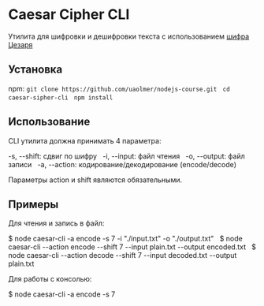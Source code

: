 # Caesar Cipher CLI

Утилита для шифровки и дешифровки текста с использованием [шифра Цезаря](https://en.wikipedia.org/wiki/Caesar_cipher)

## Установка

npm:
`git clone https://github.com/uaolmer/nodejs-course.git`&nbsp;&nbsp;
`cd caesar-sipher-cli`&nbsp;&nbsp;
`npm install`&nbsp;&nbsp;

## Использование

CLI утилита должна принимать 4 параметра:

-s, --shift: сдвиг по шифру&nbsp;&nbsp;
-i, --input: файл чтения&nbsp;&nbsp;
-o, --output: файл записи&nbsp;&nbsp;
-a, --action: кодирование/декодирование (encode/decode)&nbsp;&nbsp;

Параметры action и shift являются обязательными.

## Примеры

Для чтения и запись в файл:

$ node caesar-cli -a encode -s 7 -i "./input.txt" -o "./output.txt"&nbsp;&nbsp;
$ node caesar-cli --action encode --shift 7 --input plain.txt --output encoded.txt&nbsp;&nbsp;
$ node caesar-cli --action decode --shift 7 --input decoded.txt --output plain.txt&nbsp;&nbsp;

Для работы с консолью:

$ node caesar-cli -a encode -s 7